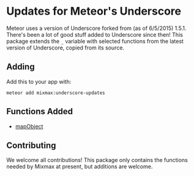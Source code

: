 # Updates for Meteor's Underscore

Meteor uses a version of Underscore forked from (as of 6/5/2015) 1.5.1. There's been a
lot of good stuff added to Underscore since then! This package extends the `_` variable with selected
functions from the latest version of Underscore, copied from its source.

## Adding

Add this to your app with:

```
meteor add mixmax:underscore-updates
```

## Functions Added

* [mapObject](http://underscorejs.org/#mapObject)

## Contributing

We welcome all contributions! This package only contains the functions needed by Mixmax at present,
but additions are welcome.
